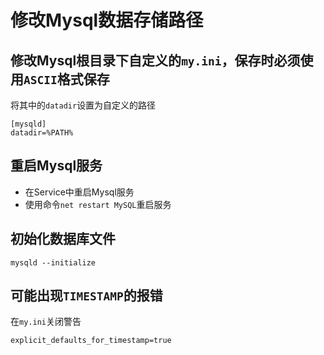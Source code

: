 # 修改Mysql数据存储路径

## 修改Mysql根目录下自定义的`my.ini`，保存时必须使用`ASCII`格式保存

将其中的`datadir`设置为自定义的路径

```mysql
[mysqld]
datadir=%PATH%
```

## 重启Mysql服务

- 在Service中重启Mysql服务
- 使用命令`net restart MySQL`重启服务

## 初始化数据库文件

```mysql
mysqld --initialize
```

## 可能出现`TIMESTAMP`的报错

在`my.ini`关闭警告

```mysql
explicit_defaults_for_timestamp=true
```
